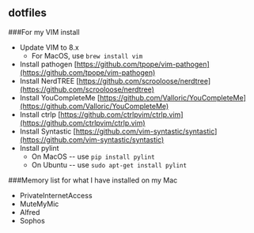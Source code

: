 dotfiles
-----------------------------

###For my VIM install

* Update VIM to 8.x
    * For MacOS, use `brew install vim`
* Install pathogen [https://github.com/tpope/vim-pathogen](https://github.com/tpope/vim-pathogen)
* Install NerdTREE [https://github.com/scrooloose/nerdtree](https://github.com/scrooloose/nerdtree)
* Install YouCompleteMe [https://github.com/Valloric/YouCompleteMe](https://github.com/Valloric/YouCompleteMe)
* Install ctrlp [https://github.com/ctrlpvim/ctrlp.vim](https://github.com/ctrlpvim/ctrlp.vim)
* Install Syntastic [https://github.com/vim-syntastic/syntastic](https://github.com/vim-syntastic/syntastic)
* Install pylint
    * On MacOS -- use `pip install pylint`
    * On Ubuntu -- use `sudo apt-get install pylint`

###Memory list for what I have installed on my Mac

* PrivateInternetAccess
* MuteMyMic
* Alfred
* Sophos
